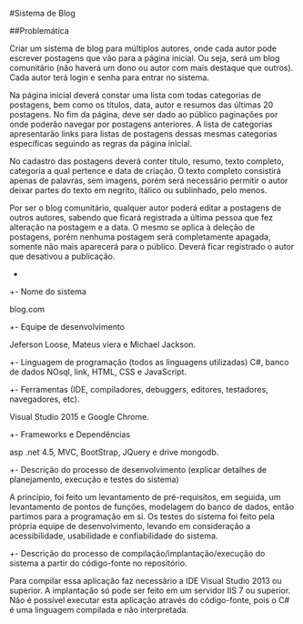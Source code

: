 ﻿#Sistema de Blog

##Problemática

Criar um sistema de blog para múltiplos autores, onde cada autor pode escrever postagens que vão para a página inicial. Ou seja, será um blog comunitário (não haverá um dono ou autor com mais destaque que outros). Cada autor terá login e senha para entrar no sistema.

Na página inicial deverá constar uma lista com todas categorias de postagens, bem como os títulos, data, autor e resumos das últimas 20 postagens. No fim da página, deve ser dado ao público paginações por onde poderão navegar por postagens anteriores. A lista de categorias apresentarão links para listas de postagens dessas mesmas categorias específicas seguindo as regras da página inicial.

No cadastro das postagens deverá conter título, resumo, texto completo, categoria a qual pertence e data de criação. O texto completo consistirá apenas de palavras, sem imagens, porém será necessário permitir o autor deixar partes do texto em negrito, itálico ou sublinhado, pelo menos.

Por ser o blog comunitário, qualquer autor poderá editar a postagens de outros autores, sabendo que ficará registrada a última pessoa que fez alteração na postagem e a data. O mesmo se aplica à deleção de postagens, porém nenhuma postagem será completamente apagada, somente não mais aparecerá para o público. Deverá ficar registrado o autor que desativou a publicação.

+
+- Nome do sistema

blog.com


+- Equipe de desenvolvimento

Jeferson Loose, Mateus viera e Michael Jackson.


+- Linguagem de programação (todos as linguagens utilizadas)
C#, banco de dados NOsql, link, HTML, CSS e JavaScript.


+- Ferramentas (IDE, compiladores, debuggers, editores, testadores, navegadores, etc).

Visual Studio 2015 e Google Chrome.


+- Frameworks e Dependências

asp .net 4.5, MVC, BootStrap, JQuery e drive mongodb.


+- Descrição do processo de desenvolvimento (explicar detalhes de planejamento, execução e testes do sistema)

A princípio, foi feito um levantamento de pré-requisitos, em seguida, um levantamento de pontos de funções, modelagem do banco de dados, então partimos para a programação em si. Os testes do sistema foi feito pela própria equipe de desenvolvimento, levando em consideração a acessibilidade, usabilidade e confiabilidade do sistema.


+- Descrição do processo de compilação/implantação/execução do sistema a partir do código-fonte no repositório.

Para compilar essa aplicação faz necessãrio a IDE Visual Studio 2013 ou superior. A implantação só pode ser feito em um servidor IIS 7 ou superior. Não é possível executar esta aplicação através do código-fonte, pois o C# é uma linguagem compilada e não interpretada.